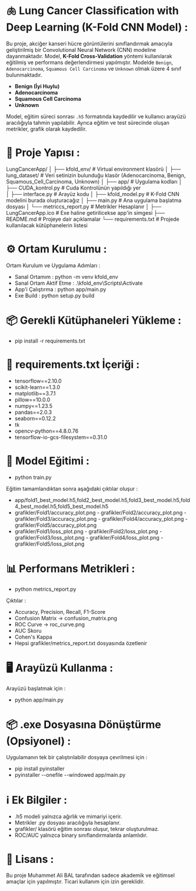# 🫁 Lung Cancer Classification with Deep Learning (K-Fold CNN Model) :
Bu proje, akciğer kanseri hücre görüntülerini sınıflandırmak amacıyla geliştirilmiş bir Convolutional Neural Network (CNN) modeline dayanmaktadır. Model, **K-Fold Cross-Validation** yöntemi kullanılarak eğitilmiş ve performans değerlendirmesi yapılmıştır. Modelde `Benign`, `Adenocarcinoma`, `Squamous Cell Carcinoma` ve `Unknown` olmak üzere 4 sınıf bulunmaktadır.

- **Benign (İyi Huylu)**
- **Adenocarcinoma**
- **Squamous Cell Carcinoma**
- **Unknown**

Model, eğitim süreci sonrası `.h5` formatında kaydedilir ve kullanıcı arayüzü aracılığıyla tahmin yapılabilir. Ayrıca eğitim ve test sürecinde oluşan metrikler, grafik olarak kaydedilir.

# 📁 Proje Yapısı :
LungCancerApp/
│
├── kfold_env/                 # Virtual environment klasörü
│
├── lung_dataset/              # Veri setinizin bulunduğu klasör (Adenocarcinoma, Benign, Squamous_Cell_Carcinoma, Unknown)
│
├── app/                       # Uygulama kodları
│   ├── CUDA_kontrol.py		   # Cuda Kontrolünün yapıldığı yer	   
│   ├── interface.py           # Arayüz kodu
│   ├── kfold_model.py         # K-Fold CNN modelini burada oluşturacağız
│   ├── main.py                # Ana uygulama başlatma dosyası
│   └── metriccs_report.py     # Metrikler Hesaplanır
│
├── LungCancerApp.ico          # Exe haline getirilicekse app'in simgesi
├── README.md                  # Projeye dair açıklamalar
└── requirements.txt           # Projede kullanılacak kütüphanelerin listesi

# ⚙️ Ortam Kurulumu :
Ortam Kurulum ve Uygulama Adımları :
- Sanal Ortamım : python -m venv kfold_env
- Sanal Ortam Aktif Etme : .\kfold_env\Scripts\Activate
- App'i Çalıştırma : python app/main.py
- Exe Build : python setup.py build

# 📦 Gerekli Kütüphaneleri Yükleme :
- pip install -r requirements.txt

# 📄 requirements.txt İçeriği :
- tensorflow==2.10.0
- scikit-learn==1.3.0
- matplotlib==3.7.1
- pillow==10.0.0
- numpy==1.23.5
- pandas==2.0.3
- seaborn==0.12.2
- tk
- opencv-python==4.8.0.76
- tensorflow-io-gcs-filesystem==0.31.0

# 🧠 Model Eğitimi :
- python train.py

Eğitim tamamlandıktan sonra aşağıdaki çıktılar oluşur :
- app/fold1_best_model.h5,fold2_best_model.h5,fold3_best_model.h5,fold4_best_model.h5,fold5_best_model.h5
- grafikler/Fold1/accuracy_plot.png - grafikler/Fold2/accuracy_plot.png - grafikler/Fold3/accuracy_plot.png - grafikler/Fold4/accuracy_plot.png - grafikler/Fold5/accuracy_plot.png
- grafikler/Fold1/loss_plot.png - grafikler/Fold2/loss_plot.png - grafikler/Fold3/loss_plot.png - grafikler/Fold4/loss_plot.png - grafikler/Fold5/loss_plot.png

# 📊 Performans Metrikleri :
- python metrics_report.py

Çıktılar :
- Accuracy, Precision, Recall, F1-Score
- Confusion Matrix → confusion_matrix.png
- ROC Curve → roc_curve.png
- AUC Skoru
- Cohen's Kappa
- Hepsi grafikler/metrics_report.txt dosyasında özetlenir

# 🖥️ Arayüzü Kullanma :
Arayüzü başlatmak için :
- python app/main.py

# 📦 .exe Dosyasına Dönüştürme (Opsiyonel) :
Uygulamanın tek bir çalıştırılabilir dosyaya çevrilmesi için :
- pip install pyinstaller
- pyinstaller --onefile --windowed app/main.py

# ℹ️ Ek Bilgiler :
- .h5 modeli yalnızca ağırlık ve mimariyi içerir.
- Metrikler .py dosyası aracılığıyla hesaplanır.
- grafikler/ klasörü eğitim sonrası oluşur, tekrar oluşturulmaz.
- ROC/AUC yalnızca binary sınıflandırmalarda anlamlıdır.

# 📜 Lisans :
Bu proje Muhammet Ali BAL tarafından sadece akademik ve eğitimsel amaçlar için yapılmıştır. Ticari kullanım için izin gereklidir.